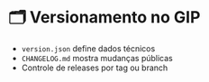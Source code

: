 # 🗂️ Versionamento no GIP

- `version.json` define dados técnicos
- `CHANGELOG.md` mostra mudanças públicas
- Controle de releases por tag ou branch